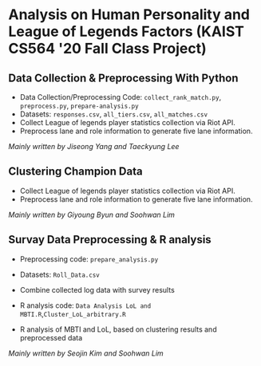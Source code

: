# Analysis on Human Personality and League of Legends Factors (KAIST CS564 '20 Fall Class Project)

## Data Collection & Preprocessing With Python

- Data Collection/Preprocessing Code: `collect_rank_match.py`, `preprocess.py`, `prepare-analysis.py`
- Datasets: `responses.csv`, `all_tiers.csv`, `all_matches.csv`
- Collect League of legends player statistics collection via Riot API.
- Preprocess lane and role information to generate five lane information.

*Mainly written by Jiseong Yang and Taeckyung Lee*

## Clustering Champion Data

- Collect League of legends player statistics collection via Riot API.
- Preprocess lane and role information to generate five lane information.

*Mainly written by Giyoung Byun and Soohwan Lim*

## Survay Data Preprocessing & R analysis

- Preprocessing code: `prepare_analysis.py`
- Datasets: `Roll_Data.csv`
- Combine collected log data with survey results

- R analysis code: `Data Analysis LoL and MBTI.R`,`Cluster_LoL_arbitrary.R` 
- R analysis of MBTI and LoL, based on clustering results and preprocessed data

*Mainly written by Seojin Kim and Soohwan Lim*
